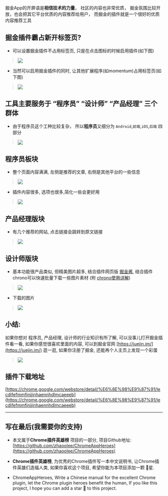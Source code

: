 掘金App的开屏语是**相信技术的力量**， 社区的内容也非常优质， 掘金氛围比较开放，也会把其它平台优质的内容推荐给用户， 而掘金的插件就是一个很好的优质内容推荐工具

## 掘金插件霸占新开标签页?
- 可以设置掘金插件不占用标签页, 只是在点击图标的时候启用插件(如下图)
> ![](https://v2fy.com/asset/030_jue_jin/0cb37d528d6d41b7b5273e3914a8fc06.gif)
- 当然可以启用掘金插件的同时, 让其他扩展程序(如momentum)占用标签页(如下图)
> ![](https://v2fy.com/asset/030_jue_jin/809d3e50c0cb4396b4166bcefc1ae2c1.gif)


## 工具主要服务于 “程序员” “设计师” “产品经理” 三个群体

- 由于程序员这个工种比较复杂， 所以**程序员**又细分为 `Android`,`前端`,`iOS`,`后端` 四部分

> ![](https://v2fy.com/asset/030_jue_jin/3848b120851e44b8b141d153427baaf5.png)

## 程序员板块
- 整个页面内容满满, 左侧是推荐的文章, 右侧是其他平台的一些信息
> ![](https://v2fy.com/asset/030_jue_jin/4fa4442eb5484028880d9f1bae6e6567.gif)
- 插件内容很多, 选项也很多,简化一些会更好用
> ![](https://v2fy.com/asset/030_jue_jin/e451a08c4d8d4861a0c1cae264ef4749.png)


## 产品经理版块
- 有几个推荐的网站, 点击链接会跳转到原文链接
> ![](https://v2fy.com/asset/030_jue_jin/6b3f38133593408d87b4c489e8f4c547.gif)


## 设计师版块
- 基本功能很产品类似, 但精美图片超多, 结合插件网页版 [掘金酱](https://e.xitu.io/), 结合插件 chrono可以快速批量下载一些图片素材 (附 [chrono使用详解](https://zhaoolee.gitbooks.io/chrome/content/002-chrono-rang-chrome-xia-zai-zi-yuan-geng-rong-yi.html))
> ![](https://v2fy.com/asset/030_jue_jin/3bda08c13e054ec6947e089537e90e24.gif)
- 下载的图片
> ![](https://v2fy.com/asset/030_jue_jin/d6fa5a64809d45cc9d5fc2f5f33067f7.png)

## 小结:
如果你想对 程序员, 产品经理, 设计师的行业知识有所了解, 可以没事儿打开掘金插件看一看, 如果你感觉很喜欢里面的内容, 可以到掘金官网 [https://juejin.im/](https://juejin.im/) 逛一逛, 如果你注册了掘金, 还能再个人主页上发现一个彩蛋
> ![](https://v2fy.com/asset/030_jue_jin/3b6bdb8f36d14b999f2fc7b5815d7105.gif)

## 插件下载地址

[https://chrome.google.com/webstore/detail/%E6%8E%98%E9%87%91/lecdifefmmfjnjjinhaennhdlmcaeeeb](https://chrome.google.com/webstore/detail/%E6%8E%98%E9%87%91/lecdifefmmfjnjjinhaennhdlmcaeeeb)

---

## 写在最后(我需要你的支持)
- 本文属于**Chrome插件英雄榜** 项目的一部分, 项目Github地址: [https://github.com/zhaoolee/ChromeAppHeroes](https://github.com/zhaoolee/ChromeAppHeroes)

- **Chrome插件英雄榜**, 为优秀的Chrome插件写一本中文说明书, 让Chrome插件英雄们造福人类, 如果你喜欢这个项目, 希望你能为本项目添加一颗 🌟星.

- ChromeAppHeroes, Write a Chinese manual for the excellent Chrome plugin, let the Chrome plugin heroes benefit the human, If you like this project, I hope you can add a star 🌟 to this project.
